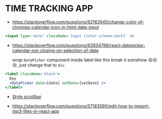 # TIME TRACKING APP

- https://stackoverflow.com/questions/62162645/change-color-of-chromes-calendar-icon-in-html-date-input

```jsx
<input type='date' className='input [color-scheme:dark]' />
```

- https://stackoverflow.com/questions/63934766/react-datepicker-calendar-not-closing-on-selection-of-date

  wrap `DatePicker` component inside label like this break it somehow 😢😢😢, just change that to
  `div`

```jsx
<label className='block'>
  Day
  <DatePicker date={date} setDate={setDate} />
</label>
```

- [Style scrollbar](https://css-tricks.com/almanac/properties/s/scrollbar/)

- https://stackoverflow.com/questions/57183590/edit-how-to-import-mp3-files-in-react-app
